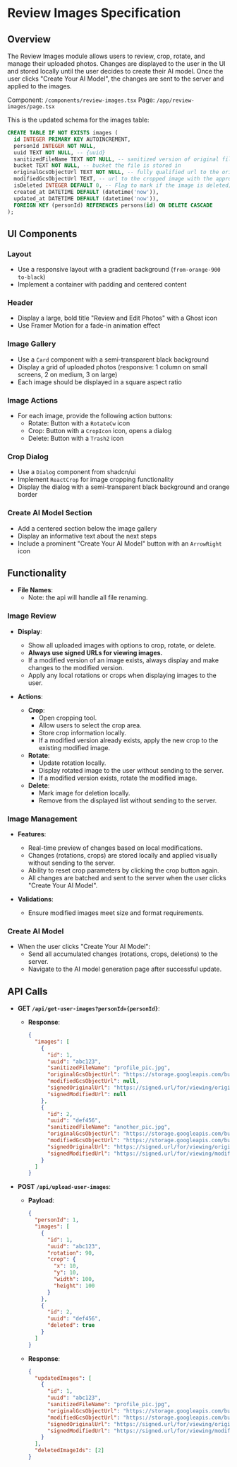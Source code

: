 # Review Images Specification

## Overview
The Review Images module allows users to review, crop, rotate, and manage their uploaded photos. Changes are displayed to the user in the UI and stored locally until the user decides to create their AI model. Once the user clicks "Create Your AI Model", the changes are sent to the server and applied to the images.

Component: `/components/review-images.tsx`
Page: `/app/review-images/page.tsx`

This is the updated schema for the images table:
```sql
CREATE TABLE IF NOT EXISTS images (
  id INTEGER PRIMARY KEY AUTOINCREMENT,
  personId INTEGER NOT NULL,
  uuid TEXT NOT NULL, -- {uuid}
  sanitizedFileName TEXT NOT NULL, -- sanitized version of original fileName
  bucket TEXT NOT NULL, -- bucket the file is stored in
  originalGcsObjectUrl TEXT NOT NULL, -- fully qualified url to the original image with the appropriate prefix ex. 'https://storage.googleapis.com/{bucket}/o_{uuid}_{sanitizedFileName}'
  modifiedGcsObjectUrl TEXT, -- url to the cropped image with the appropriate prefix ex. 'https://storage.googleapis.com/{bucket}/m_{uuid}_{sanitizedFileName}'
  isDeleted INTEGER DEFAULT 0, -- Flag to mark if the image is deleted; deleted = 1
  created_at DATETIME DEFAULT (datetime('now')),
  updated_at DATETIME DEFAULT (datetime('now')),
  FOREIGN KEY (personId) REFERENCES persons(id) ON DELETE CASCADE
);
```

## UI Components

### Layout
- Use a responsive layout with a gradient background (`from-orange-900 to-black`)
- Implement a container with padding and centered content

### Header
- Display a large, bold title "Review and Edit Photos" with a Ghost icon
- Use Framer Motion for a fade-in animation effect

### Image Gallery
- Use a `Card` component with a semi-transparent black background
- Display a grid of uploaded photos (responsive: 1 column on small screens, 2 on medium, 3 on large)
- Each image should be displayed in a square aspect ratio

### Image Actions
- For each image, provide the following action buttons:
  - Rotate: Button with a `RotateCw` icon
  - Crop: Button with a `CropIcon` icon, opens a dialog
  - Delete: Button with a `Trash2` icon

### Crop Dialog
- Use a `Dialog` component from shadcn/ui
- Implement `ReactCrop` for image cropping functionality
- Display the dialog with a semi-transparent black background and orange border

### Create AI Model Section
- Add a centered section below the image gallery
- Display an informative text about the next steps
- Include a prominent "Create Your AI Model" button with an `ArrowRight` icon

## Functionality
- **File Names**:
    - Note: the api will handle all file renaming.

### Image Review
- **Display**:
  - Show all uploaded images with options to crop, rotate, or delete.
  - **Always use signed URLs for viewing images.**
  - If a modified version of an image exists, always display and make changes to the modified version.
  - Apply any local rotations or crops when displaying images to the user.

- **Actions**:
  - **Crop**:
    - Open cropping tool.
    - Allow users to select the crop area.
    - Store crop information locally.
    - If a modified version already exists, apply the new crop to the existing modified image.
  - **Rotate**:
    - Update rotation locally.
    - Display rotated image to the user without sending to the server.
    - If a modified version exists, rotate the modified image.
  - **Delete**:
    - Mark image for deletion locally.
    - Remove from the displayed list without sending to the server.

### Image Management
- **Features**:
  - Real-time preview of changes based on local modifications.
  - Changes (rotations, crops) are stored locally and applied visually without sending to the server.
  - Ability to reset crop parameters by clicking the crop button again.
  - All changes are batched and sent to the server when the user clicks "Create Your AI Model".

- **Validations**:
  - Ensure modified images meet size and format requirements.

### Create AI Model
- When the user clicks "Create Your AI Model":
  - Send all accumulated changes (rotations, crops, deletions) to the server.
  - Navigate to the AI model generation page after successful update.

## API Calls
- **GET `/api/get-user-images?personId={personId}`**:
  - **Response**:
    ```json
    {
      "images": [
        {
          "id": 1,
          "uuid": "abc123",
          "sanitizedFileName": "profile_pic.jpg",
          "originalGcsObjectUrl": "https://storage.googleapis.com/bucket/o_abc123_profile_pic.jpg",
          "modifiedGcsObjectUrl": null,
          "signedOriginalUrl": "https://signed.url/for/viewing/original",
          "signedModifiedUrl": null
        },
        {
          "id": 2,
          "uuid": "def456",
          "sanitizedFileName": "another_pic.jpg",
          "originalGcsObjectUrl": "https://storage.googleapis.com/bucket/o_def456_another_pic.jpg",
          "modifiedGcsObjectUrl": "https://storage.googleapis.com/bucket/m_def456_another_pic.jpg",
          "signedOriginalUrl": "https://signed.url/for/viewing/original",
          "signedModifiedUrl": "https://signed.url/for/viewing/modified"
        }
      ]
    }
    ```

- **POST `/api/upload-user-images`**:
  - **Payload**:
    ```json
    {
      "personId": 1,
      "images": [
        {
          "id": 1,
          "uuid": "abc123",
          "rotation": 90,
          "crop": {
            "x": 10,
            "y": 10,
            "width": 100,
            "height": 100
          }
        },
        {
          "id": 2,
          "uuid": "def456",
          "deleted": true
        }
      ]
    }
    ```
  - **Response**:
    ```json
    {
      "updatedImages": [
        {
          "id": 1,
          "uuid": "abc123",
          "sanitizedFileName": "profile_pic.jpg",
          "originalGcsObjectUrl": "https://storage.googleapis.com/bucket/o_abc123_profile_pic.jpg",
          "modifiedGcsObjectUrl": "https://storage.googleapis.com/bucket/m_abc123_profile_pic.jpg",
          "signedOriginalUrl": "https://signed.url/for/viewing/original",
          "signedModifiedUrl": "https://signed.url/for/viewing/modified"
        }
      ],
      "deletedImageIds": [2]
    }
    ```

